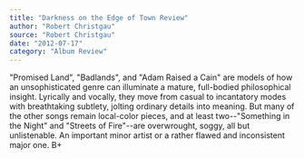 ```yaml
---
title: "Darkness on the Edge of Town Review"
author: "Robert Christgau"
source: "Robert Christgau"
date: "2012-07-17"
category: "Album Review"
---
```


"Promised Land", "Badlands", and "Adam Raised a Cain" are models of how an unsophisticated genre can illuminate a mature, full-bodied philosophical insight. Lyrically and vocally, they move from casual to incantatory modes with breathtaking subtlety, jolting ordinary details into meaning. But many of the other songs remain local-color pieces, and at least two--"Something in the Night" and "Streets of Fire"--are overwrought, soggy, all but unlistenable. An important minor artist or a rather flawed and inconsistent major one. B+

